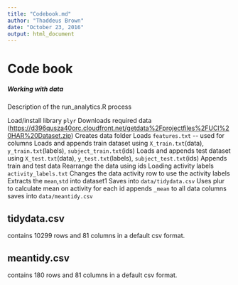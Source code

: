 ```yaml
---
title: "Codebook.md"
author: "Thaddeus Brown"
date: "October 23, 2016"
output: html_document
---
```

# Code book
##### Working with data #####
Description of the run_analytics.R process

Load/install library `plyr`
Downloads required data 
	(https://d396qusza40orc.cloudfront.net/getdata%2Fprojectfiles%2FUCI%20HAR%20Dataset.zip)
Creates data folder
Loads `features.txt` -- used for columns
Loads and appends train dataset using `X_train.txt`(data), `y_train.txt`(labels), `subject_train.txt`(ids)
Loads and appends test dataset using `X_test.txt`(data), `y_test.txt`(labels), `subject_test.txt`(ids)
Appends train and test data
Rearrange the data using ids
Loading activity labels `activity_labels.txt`
Changes the data activity row to use the activity labels
Extracts the `mean`,`std` into dataset1
Saves into `data/tidydata.csv`
Uses plur to calculate mean on activity for each id
appends `_mean` to all data columns
saves into `data/meantidy.csv`

## tidydata.csv
contains 10299 rows and 81 columns in a default csv format.

## meantidy.csv
contains 180 rows and 81 columns in a default csv format.
